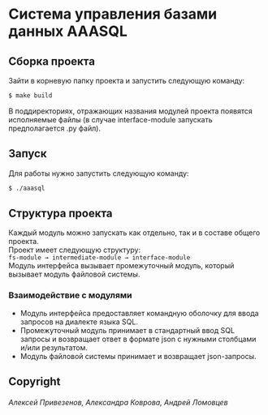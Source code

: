 # Система управления базами данных AAASQL  
## Сборка проекта  
Зайти в корневую папку проекта и запустить следующую команду:  
```bash
$ make build
```  
В поддиректориях, отражающих названия модулей проекта появятся исполняемые файлы (в случае interface-module запускать предполагается .py файл).  
## Запуск
Для работы нужно запустить следующую команду:  
```bash
$ ./aaasql
```  
## Структура проекта
Каждый модуль можно запускать как отдельно, так и в составе общего проекта.  
Проект имеет следующую структуру:  
`fs-module → intermediate-module → interface-module`  
Модуль интерфейса вызывает промежуточный модуль, который вызывает модуль файловой системы.  
### Взаимодействие с модулями
- Модуль интерфейса предоставляет командную оболочку для ввода запросов на диалекте языка SQL.  
- Промежуточный модуль принимает в стандартный ввод SQL запросы и возвращает ответ в формате json с нужными столбцами и/или результатом.
- Модуль файловой системы принимает и возвращает json-запросы.
## Copyright
###### Алексей Привезенов, Александра Коврова, Андрей Ломовцев
